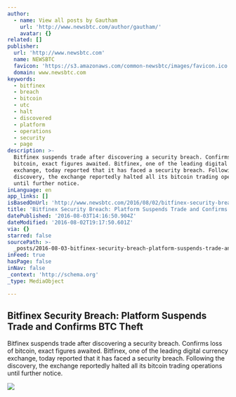 ```yaml
---
author:
  - name: View all posts by Gautham
    url: 'http://www.newsbtc.com/author/gautham/'
    avatar: {}
related: []
publisher:
  url: 'http://www.newsbtc.com'
  name: NEWSBTC
  favicon: 'https://s3.amazonaws.com/common-newsbtc/images/favicon.ico'
  domain: www.newsbtc.com
keywords:
  - bitfinex
  - breach
  - bitcoin
  - utc
  - halt
  - discovered
  - platform
  - operations
  - security
  - page
description: >-
  Bitfinex suspends trade after discovering a security breach. Confirms loss of
  bitcoin, exact figures awaited. Bitfinex, one of the leading digital currency
  exchange, today reported that it has faced a security breach. Following the
  discovery, the exchange reportedly halted all its bitcoin trading operations
  until further notice.
inLanguage: en
app_links: []
isBasedOnUrl: 'http://www.newsbtc.com/2016/08/02/bitfinex-security-breach/'
title: 'Bitfinex Security Breach: Platform Suspends Trade and Confirms BTC Theft'
datePublished: '2016-08-03T14:16:50.904Z'
dateModified: '2016-08-02T19:17:50.601Z'
via: {}
starred: false
sourcePath: >-
  _posts/2016-08-03-bitfinex-security-breach-platform-suspends-trade-and-confir.md
inFeed: true
hasPage: false
inNav: false
_context: 'http://schema.org'
_type: MediaObject

---
```

<article style=""><h1>Bitfinex Security Breach: Platform Suspends Trade and Confirms BTC Theft</h1><p>Bitfinex suspends trade after discovering a security breach. Confirms loss of bitcoin, exact figures awaited. Bitfinex, one of the leading digital currency exchange, today reported that it has faced a security breach. Following the discovery, the exchange reportedly halted all its bitcoin trading operations until further notice.</p><img src="http://s3.amazonaws.com/main-newsbtc-images/2016/08/02194217/Screen-Shot-2016-08-03-at-12.11.40-AM.png" /></article>